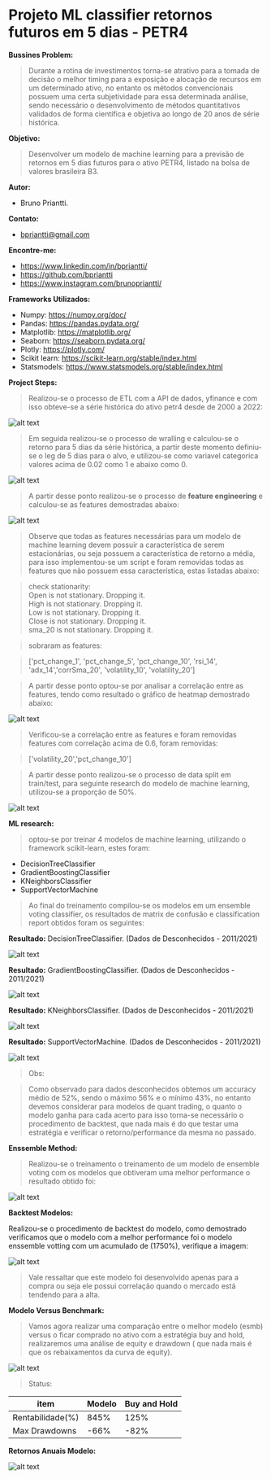 # Projeto ML classifier retornos futuros em 5 dias - PETR4

__Bussines Problem:__  

> Durante a rotina de investimentos torna-se atrativo para a tomada de decisão o melhor timing para a exposição e alocação de recursos em um determinado ativo, no entanto os métodos convencionais possuem uma certa subjetividade para essa determinada análise, sendo necessário o desenvolvimento de métodos quantitativos validados de forma científica e objetiva ao longo de 20 anos de série histórica.

__Objetivo:__   

> Desenvolver um modelo de  machine learning para a previsão de retornos em 5 dias futuros para o ativo PETR4, listado na bolsa de valores brasileira B3.

__Autor:__  
   - Bruno Priantti.
    
__Contato:__  
  - bpriantti@gmail.com

__Encontre-me:__  
   -  https://www.linkedin.com/in/bpriantti/  
   -  https://github.com/bpriantti
   -  https://www.instagram.com/brunopriantti/
   
__Frameworks Utilizados:__

- Numpy: https://numpy.org/doc/  
- Pandas: https://pandas.pydata.org/
- Matplotlib: https://matplotlib.org/ 
- Seaborn: https://seaborn.pydata.org/  
- Plotly: https://plotly.com/  
- Scikit learn: https://scikit-learn.org/stable/index.html
- Statsmodels: https://www.statsmodels.org/stable/index.html

__Project Steps:__

> Realizou-se o processo de ETL com a API de dados, yfinance e com isso obteve-se a série histórica do ativo petr4 desde de 2000 a 2022:

![alt text](https://github.com/bpriantti/projetoML_classifier_retornos_futuros_em_5_dias_PETR4/blob/main/images/i1.png?raw=true)

> Em seguida realizou-se o processo de wralling e calculou-se o retorno para 5 dias da série histórica, a partir deste momento definiu-se o leg de 5 dias para o alvo, e utilizou-se como variavel categorica valores acima de 0.02 como 1 e abaixo como 0.

![alt text](https://github.com/bpriantti/projetoML_classifier_retornos_futuros_em_5_dias_PETR4/blob/main/images/i2.png?raw=true)

> A partir desse ponto realizou-se o processo de __feature engineering__ e calculou-se as features demostradas abaixo:

![alt text](https://github.com/bpriantti/projetoML_classifier_retornos_futuros_em_5_dias_PETR4/blob/main/images/i3.png?raw=true)

> Observe que todas as features necessárias para um modelo de machine learning devem possuir a característica de serem estacionárias, ou seja possuem a característica de retorno a média, para isso implementou-se um script e foram removidas todas as features que não possuem essa característica, estas listadas abaixo:

> check stationarity:   
Open is not stationary. Dropping it.  
High is not stationary. Dropping it.  
Low is not stationary. Dropping it.  
Close is not stationary. Dropping it.  
sma_20 is not stationary. Dropping it.  
 
> sobraram as features:

> ['pct_change_1', 'pct_change_5', 'pct_change_10', 'rsi_14', 'adx_14','corrSma_20', 'volatility_10', 'volatility_20']

> A partir desse ponto optou-se por analisar a correlação entre as features, tendo como resultado o gráfico de heatmap demostrado abaixo:

![alt text](https://github.com/bpriantti/projetoML_classifier_retornos_futuros_em_5_dias_PETR4/blob/main/images/i4.png?raw=true)

> Verificou-se a correlação entre as features e foram removidas features com correlação acima de 0.6, foram removidas:

> ['volatility_20','pct_change_10']

> A partir desse ponto realizou-se o processo de data split em train/test, para seguinte research do modelo de machine learning, utilizou-se a proporção de 50%.

![alt text](https://github.com/bpriantti/projetoML_classifier_retornos_futuros_em_5_dias_PETR4/blob/main/images/i5.png?raw=true)

__ML research:__

> optou-se por treinar 4 modelos de machine learning, utilizando o framework scikit-learn, estes foram:
  
  - DecisionTreeClassifier
  - GradientBoostingClassifier
  - KNeighborsClassifier
  - SupportVectorMachine
  
> Ao final do treinamento compilou-se os modelos em um ensemble voting classifier, os resultados de matrix de confusão e classification report obtidos foram os seguintes:

__Resultado:__ DecisionTreeClassifier. (Dados de Desconhecidos - 2011/2021)

![alt text](https://github.com/bpriantti/projetoML_classifier_retornos_futuros_em_5_dias_PETR4/blob/main/images/i6.PNG?raw=true)  

__Resultado:__ GradientBoostingClassifier. (Dados de Desconhecidos - 2011/2021)

![alt text](https://github.com/bpriantti/projetoML_classifier_retornos_futuros_em_5_dias_PETR4/blob/main/images/i7.PNG?raw=true)  

__Resultado:__ KNeighborsClassifier. (Dados de Desconhecidos - 2011/2021)

![alt text](https://github.com/bpriantti/projetoML_classifier_retornos_futuros_em_5_dias_PETR4/blob/main/images/i8.PNG?raw=true)  

__Resultado:__ SupportVectorMachine. (Dados de Desconhecidos - 2011/2021)

![alt text](https://github.com/bpriantti/projetoML_classifier_retornos_futuros_em_5_dias_PETR4/blob/main/images/i9.PNG?raw=true)  

> Obs: 

> Como observado para dados desconhecidos obtemos um accuracy médio de 52%, sendo o máximo 56% e o mínimo 43%, no entanto devemos considerar para modelos de quant trading,  o quanto o modelo ganha para cada acerto para isso torna-se necessário o procedimento de backtest, que nada mais é do que testar uma estratégia e verificar o retorno/performance da mesma no passado.

__Enssemble Method:__

> Realizou-se o treinamento o treinamento de um modelo de ensemble voting com os modelos que obtiveram uma melhor performance o resultado obtido foi:

![alt text](https://github.com/bpriantti/projetoML_classifier_retornos_futuros_em_5_dias_PETR4/blob/main/images/i10.PNG?raw=true)  

__Backtest Modelos:__

Realizou-se o procedimento de backtest do modelo, como demostrado verificamos que o modelo com a melhor performance foi o modelo enssemble votting com um acumulado de (1750%), verifique a imagem:

![alt text](https://github.com/bpriantti/projetoML_classifier_retornos_futuros_em_5_dias_PETR4/blob/main/images/i11.png?raw=true)    

> Vale ressaltar que este modelo foi desenvolvido apenas para a compra ou seja ele possui correlação quando o mercado está tendendo para a alta.

__Modelo Versus Benchmark:__

> Vamos agora realizar uma comparação entre o melhor modelo (esmb) versus o ficar comprado no ativo com a estratégia buy and hold, realizaremos uma análise de equity e drawdown ( que nada mais é que os rebaixamentos da curva de equity).

![alt text](https://github.com/bpriantti/projetoML_classifier_retornos_futuros_em_5_dias_PETR4/blob/main/images/i12.png?raw=true)    

> Status:

|item   |Modelo   |Buy and Hold   |
|---|---|---|
|Rentabilidade(%)   |845%   |125%   |
|Max Drawdowns      |-66%   |-82%   |

__Retornos Anuais Modelo:__

![alt text](https://github.com/bpriantti/projetoML_classifier_retornos_futuros_em_5_dias_PETR4/blob/main/images/i13.png?raw=true)   
